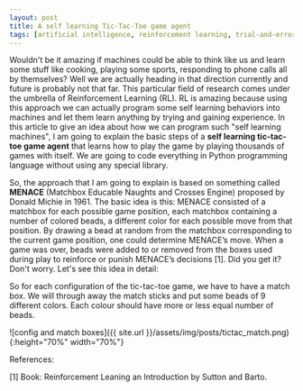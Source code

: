 ```yaml
---
layout: post
title: A self learning Tic-Tac-Toe game agent
tags: [artificial intelligence, reinforcement learning, trial-and-error learning, python]
---
```


Wouldn't be it amazing if machines could be able to think like us and learn some stuff like cooking, playing some sports, responding to phone calls all by themselves? Well we are actually heading in that direction currently and future is probably not that far. This particular field of research comes under the umbrella of Reinforcement Learning (RL). RL is amazing because using this approach we can actually program some self learning behaviors into machines and let them learn anything by trying and gaining experience. In this article to give an idea about how we can program such "self learning machines", I am going to explain the basic steps of a **self learning tic-tac-toe game agent** that learns how to play the game by playing thousands of games with itself. We are going to code everything in Python programming language without using any special library.

So, the approach that I am going to explain is based on something called **MENACE** (Matchbox Educable Naughts and Crosses Engine) proposed by Donald Michie in 1961. The basic idea is this: MENACE consisted of a matchbox for each possible game position, each matchbox containing a number of colored beads, a different color for each possible move from that position. By drawing a bead at random from the matchbox corresponding to the current game position, one could determine MENACE’s move. When a game was over, beads were added to or removed from the boxes used during play to reinforce or punish MENACE’s decisions [1]. Did you get it? Don't worry. Let's see this idea in detail:

So for each configuration of the tic-tac-toe game, we have to have a match box. We will through away the match sticks and put some beads of 9 different colors. Each colour should have more or less equal number of beads.   

![config and match boxes]({{ site.url }}/assets/img/posts/tictac_match.png){:height="70%" width="70%"}


References:

[1] Book: Reinforcement Leaning an Introduction by Sutton and Barto.

